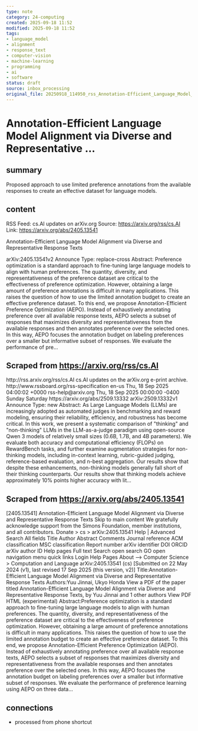 ```yaml
---
type: note
category: 24-computing
created: 2025-09-18 11:52
modified: 2025-09-18 11:52
tags:
- language_model
- alignment
- response_text
- computer-vision
- machine-learning
- programming
- ai
- software
status: draft
source: inbox_processing
original_file: 20250918_114950_rss_Annotation-Efficient_Language_Model_Alignment_via_.txt
---
```



# Annotation-Efficient Language Model Alignment via Diverse and Representative ...

## summary
Proposed approach to use limited preference annotations from the available responses to create an effective dataset for language models.

## content
RSS Feed: cs.AI updates on arXiv.org
Source: https://arxiv.org/rss/cs.AI
Link: https://arxiv.org/abs/2405.13541

Annotation-Efficient Language Model Alignment via Diverse and Representative Response Texts

arXiv:2405.13541v2 Announce Type: replace-cross Abstract: Preference optimization is a standard approach to fine-tuning large language models to align with human preferences. The quantity, diversity, and representativeness of the preference dataset are critical to the effectiveness of preference optimization. However, obtaining a large amount of preference annotations is difficult in many applications. This raises the question of how to use the limited annotation budget to create an effective preference dataset. To this end, we propose Annotation-Efficient Preference Optimization (AEPO). Instead of exhaustively annotating preference over all available response texts, AEPO selects a subset of responses that maximizes diversity and representativeness from the available responses and then annotates preference over the selected ones. In this way, AEPO focuses the annotation budget on labeling preferences over a smaller but informative subset of responses. We evaluate the performance of pre...

## Scraped from https://arxiv.org/rss/cs.AI
<?xml version='1.0' encoding='UTF-8'?>
<rss xmlns:arxiv="http://arxiv.org/schemas/atom" xmlns:dc="http://purl.org/dc/elements/1.1/" xmlns:atom="http://www.w3.org/2005/Atom" xmlns:content="http://purl.org/rss/1.0/modules/content/" version="2.0">
  <channel>
    <title>cs.AI updates on arXiv.org</title>
    <link>http://rss.arxiv.org/rss/cs.AI</link>
    <description>cs.AI updates on the arXiv.org e-print archive.</description>
    <atom:link href="http://rss.arxiv.org/rss/cs.AI" rel="self" type="application/rss+xml"/>
    <docs>http://www.rssboard.org/rss-specification</docs>
    <language>en-us</language>
    <lastBuildDate>Thu, 18 Sep 2025 04:00:02 +0000</lastBuildDate>
    <managingEditor>rss-help@arxiv.org</managingEditor>
    <pubDate>Thu, 18 Sep 2025 00:00:00 -0400</pubDate>
    <skipDays>
      <day>Sunday</day>
      <day>Saturday</day>
    </skipDays>
    <item>
      <title>Explicit Reasoning Makes Better Judges: A Systematic Study on Accuracy, Efficiency, and Robustness</title>
      <link>https://arxiv.org/abs/2509.13332</link>
      <description>arXiv:2509.13332v1 Announce Type: new 
Abstract: As Large Language Models (LLMs) are increasingly adopted as automated judges in benchmarking and reward modeling, ensuring their reliability, efficiency, and robustness has become critical. In this work, we present a systematic comparison of "thinking" and "non-thinking" LLMs in the LLM-as-a-judge paradigm using open-source Qwen 3 models of relatively small sizes (0.6B, 1.7B, and 4B parameters). We evaluate both accuracy and computational efficiency (FLOPs) on RewardBench tasks, and further examine augmentation strategies for non-thinking models, including in-context learning, rubric-guided judging, reference-based evaluation, and n-best aggregation. Our results show that despite these enhancements, non-thinking models generally fall short of their thinking counterparts. Our results show that thinking models achieve approximately 10% points higher accuracy with lit...


## Scraped from https://arxiv.org/abs/2405.13541
[2405.13541] Annotation-Efficient Language Model Alignment via Diverse and Representative Response Texts Skip to main content We gratefully acknowledge support from the Simons Foundation, member institutions, and all contributors. Donate &gt; cs &gt; arXiv:2405.13541 Help | Advanced Search All fields Title Author Abstract Comments Journal reference ACM classification MSC classification Report number arXiv identifier DOI ORCID arXiv author ID Help pages Full text Search open search GO open navigation menu quick links Login Help Pages About --> Computer Science > Computation and Language arXiv:2405.13541 (cs) [Submitted on 22 May 2024 (v1), last revised 17 Sep 2025 (this version, v2)] Title:Annotation-Efficient Language Model Alignment via Diverse and Representative Response Texts Authors:Yuu Jinnai, Ukyo Honda View a PDF of the paper titled Annotation-Efficient Language Model Alignment via Diverse and Representative Response Texts, by Yuu Jinnai and 1 other authors View PDF HTML (experimental) Abstract:Preference optimization is a standard approach to fine-tuning large language models to align with human preferences. The quantity, diversity, and representativeness of the preference dataset are critical to the effectiveness of preference optimization. However, obtaining a large amount of preference annotations is difficult in many applications. This raises the question of how to use the limited annotation budget to create an effective preference dataset. To this end, we propose Annotation-Efficient Preference Optimization (AEPO). Instead of exhaustively annotating preference over all available response texts, AEPO selects a subset of responses that maximizes diversity and representativeness from the available responses and then annotates preference over the selected ones. In this way, AEPO focuses the annotation budget on labeling preferences over a smaller but informative subset of responses. We evaluate the performance of preference learning using AEPO on three data...


## connections
- processed from phone shortcut

